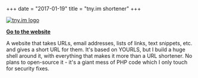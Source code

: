 +++
date = "2017-01-19"
title = "tny.im shortener"
+++

[![tny.im logo](https://tny.im/tnyimimages/headerlogo.png?v=v7rev86)](https://tny.im)

**[Go to the website](https://tny.im)**

A website that takes URLs, email addresses, lists of links, text snippets, etc. and gives a short URL for them. It's based on YOURLS, but I build a huge shell around it, with everything that makes it more than a URL shortener. No plans to open-source it - it's a giant mess of PHP code which I only touch for security fixes.
